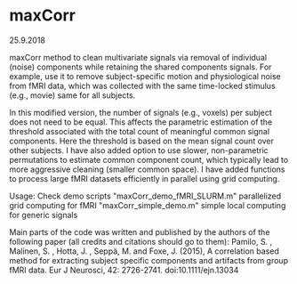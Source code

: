 # maxCorr
25.9.2018

maxCorr method to clean multivariate signals via removal of individual (noise) components while retaining the shared components signals. For example, use it to remove subject-specific motion and physiological noise from fMRI data, which was collected with the same time-locked stimulus (e.g., movie) same for all subjects.

In this modified version, the number of signals (e.g., voxels) per subject does not need to be equal. This affects the parametric estimation of the threshold associated with the total count of meaningful common signal components. Here the threshold is based on the mean signal count over other subjects. I have also added option to use slower, non-parametric permutations to estimate common component count, which typically lead to more aggressive cleaning (smaller common space). I have added functions to process large fMRI datasets efficiently in parallel using grid computing.

Usage: Check demo scripts 
"maxCorr_demo_fMRI_SLURM.m" parallelized grid computing for fMRI
"maxCorr_simple_demo.m" simple local computing for generic signals

Main parts of the code was written and published by the authors of the following paper (all credits and citations should go to them):
Pamilo, S. , Malinen, S. , Hotta, J. , Seppä, M. and Foxe, J. (2015), A correlation based method for extracting subject specific components and artifacts from group fMRI data. Eur J Neurosci, 42: 2726-2741. doi:10.1111/ejn.13034

